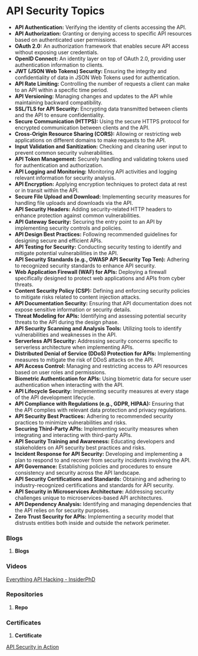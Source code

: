 # API Security Topics

- **API Authentication:** Verifying the identity of clients accessing the API.
- **API Authorization:** Granting or denying access to specific API resources based on authenticated user permissions.
- **OAuth 2.0:** An authorization framework that enables secure API access without exposing user credentials.
- **OpenID Connect:** An identity layer on top of OAuth 2.0, providing user authentication information to clients.
- **JWT (JSON Web Tokens) Security:** Ensuring the integrity and confidentiality of data in JSON Web Tokens used for authentication.
- **API Rate Limiting:** Controlling the number of requests a client can make to an API within a specific time period.
- **API Versioning:** Managing changes and updates to the API while maintaining backward compatibility.
- **SSL/TLS for API Security:** Encrypting data transmitted between clients and the API to ensure confidentiality.
- **Secure Communication (HTTPS):** Using the secure HTTPS protocol for encrypted communication between clients and the API.
- **Cross-Origin Resource Sharing (CORS):** Allowing or restricting web applications on different domains to make requests to the API.
- **Input Validation and Sanitization:** Checking and cleaning user input to prevent common security vulnerabilities.
- **API Token Management:** Securely handling and validating tokens used for authentication and authorization.
- **API Logging and Monitoring:** Monitoring API activities and logging relevant information for security analysis.
- **API Encryption:** Applying encryption techniques to protect data at rest or in transit within the API.
- **Secure File Upload and Download:** Implementing security measures for handling file uploads and downloads via the API.
- **API Security Headers:** Adding security-related HTTP headers to enhance protection against common vulnerabilities.
- **API Gateway Security:** Securing the entry point to an API by implementing security controls and policies.
- **API Design Best Practices:** Following recommended guidelines for designing secure and efficient APIs.
- **API Testing for Security:** Conducting security testing to identify and mitigate potential vulnerabilities in the API.
- **API Security Standards (e.g., OWASP API Security Top Ten):** Adhering to recognized security standards to enhance API security.
- **Web Application Firewall (WAF) for APIs:** Deploying a firewall specifically designed to protect web applications and APIs from cyber threats.
- **Content Security Policy (CSP):** Defining and enforcing security policies to mitigate risks related to content injection attacks.
- **API Documentation Security:** Ensuring that API documentation does not expose sensitive information or security details.
- **Threat Modeling for APIs:** Identifying and assessing potential security threats to the API during the design phase.
- **API Security Scanning and Analysis Tools:** Utilizing tools to identify vulnerabilities and weaknesses in the API.
- **Serverless API Security:** Addressing security concerns specific to serverless architecture when implementing APIs.
- **Distributed Denial of Service (DDoS) Protection for APIs:** Implementing measures to mitigate the risk of DDoS attacks on the API.
- **API Access Control:** Managing and restricting access to API resources based on user roles and permissions.
- **Biometric Authentication for APIs:** Using biometric data for secure user authentication when interacting with the API.
- **API Lifecycle Security:** Implementing security measures at every stage of the API development lifecycle.
- **API Compliance with Regulations (e.g., GDPR, HIPAA):** Ensuring that the API complies with relevant data protection and privacy regulations.
- **API Security Best Practices:** Adhering to recommended security practices to minimize vulnerabilities and risks.
- **Securing Third-Party APIs:** Implementing security measures when integrating and interacting with third-party APIs.
- **API Security Training and Awareness:** Educating developers and stakeholders on API security best practices and risks.
- **Incident Response for API Security:** Developing and implementing a plan to respond to and recover from security incidents involving the API.
- **API Governance:** Establishing policies and procedures to ensure consistency and security across the API landscape.
- **API Security Certifications and Standards:** Obtaining and adhering to industry-recognized certifications and standards for API security.
- **API Security in Microservices Architecture:** Addressing security challenges unique to microservices-based API architectures.
- **API Dependency Analysis:** Identifying and managing dependencies that the API relies on for security purposes.
- **Zero Trust Security for APIs:** Implementing a security model that distrusts entities both inside and outside the network perimeter.



### Blogs

1. **Blogs**

### Videos

[Everything API Hacking - InsiderPhD](https://www.youtube.com/watch?v=yCUQBc2rY9Y&list=PLbyncTkpno5HqX1h2MnV6Qt4wvTb8Mpol)


### Repositories

1. **Repo**

### Certificates

1. **Certificate**

[API Security in Action](https://github.com/NeilMadden/apisecurityinaction)
